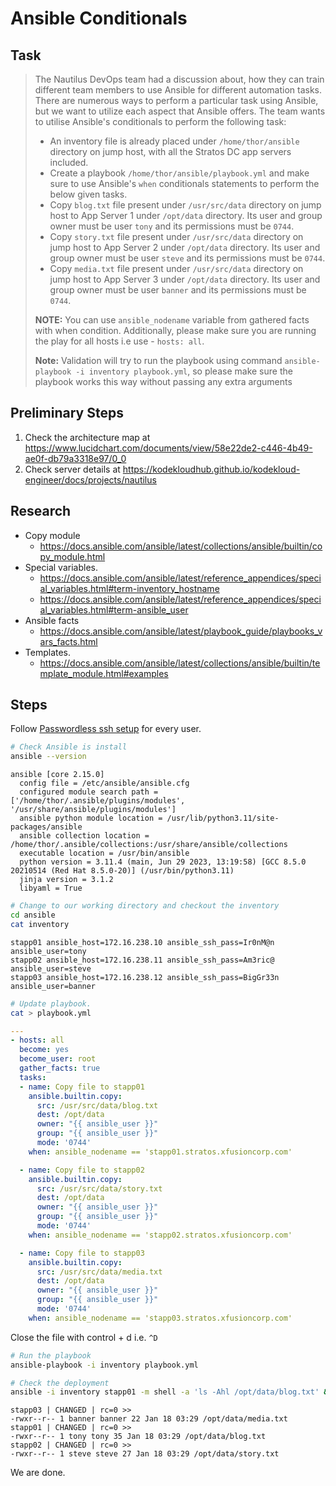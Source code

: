 # Ansible Conditionals

## Task

> The Nautilus DevOps team had a discussion about, how they can train different team members to use Ansible for different automation tasks. There are numerous ways to perform a particular task using Ansible, but we want to utilize each aspect that Ansible offers. The team wants to utilise Ansible's conditionals to perform the following task:
> * An inventory file is already placed under `/home/thor/ansible` directory on jump host, with all the Stratos DC app servers included.
> * Create a playbook `/home/thor/ansible/playbook.yml` and make sure to use Ansible's `when` conditionals statements to perform the below given tasks.
> * Copy `blog.txt` file present under `/usr/src/data` directory on jump host to App Server 1 under `/opt/data` directory. Its user and group owner must be user `tony` and its permissions must be `0744`.
> * Copy `story.txt` file present under `/usr/src/data` directory on jump host to App Server 2 under `/opt/data` directory. Its user and group owner must be user `steve` and its permissions must be `0744`.
> * Copy `media.txt` file present under `/usr/src/data` directory on jump host to App Server 3 under `/opt/data` directory. Its user and group owner must be user `banner` and its permissions must be `0744`.
>
> **NOTE:** You can use `ansible_nodename` variable from gathered facts with when condition. Additionally, please make sure you are running the play for all hosts i.e use - `hosts: all`.
>
> **Note:** Validation will try to run the playbook using command `ansible-playbook -i inventory playbook.yml`, so please make sure the playbook works this way without passing any extra arguments

## Preliminary Steps

1. Check the architecture map at https://www.lucidchart.com/documents/view/58e22de2-c446-4b49-ae0f-db79a3318e97/0_0
2. Check server details at https://kodekloudhub.github.io/kodekloud-engineer/docs/projects/nautilus

## Research

* Copy module
  * https://docs.ansible.com/ansible/latest/collections/ansible/builtin/copy_module.html
* Special variables.
  * https://docs.ansible.com/ansible/latest/reference_appendices/special_variables.html#term-inventory_hostname
  * https://docs.ansible.com/ansible/latest/reference_appendices/special_variables.html#term-ansible_user
* Ansible facts
  * https://docs.ansible.com/ansible/latest/playbook_guide/playbooks_vars_facts.html
* Templates.
  * https://docs.ansible.com/ansible/latest/collections/ansible/builtin/template_module.html#examples


## Steps

Follow [Passwordless ssh setup](../../linux-system-administrator/networking/passwordless-ssh-access.md) for every user.

```bash
# Check Ansible is install
ansible --version
```

```
ansible [core 2.15.0]
  config file = /etc/ansible/ansible.cfg
  configured module search path = ['/home/thor/.ansible/plugins/modules', '/usr/share/ansible/plugins/modules']
  ansible python module location = /usr/lib/python3.11/site-packages/ansible
  ansible collection location = /home/thor/.ansible/collections:/usr/share/ansible/collections
  executable location = /usr/bin/ansible
  python version = 3.11.4 (main, Jun 29 2023, 13:19:58) [GCC 8.5.0 20210514 (Red Hat 8.5.0-20)] (/usr/bin/python3.11)
  jinja version = 3.1.2
  libyaml = True
```

```bash
# Change to our working directory and checkout the inventory
cd ansible
cat inventory
```

```
stapp01 ansible_host=172.16.238.10 ansible_ssh_pass=Ir0nM@n ansible_user=tony
stapp02 ansible_host=172.16.238.11 ansible_ssh_pass=Am3ric@ ansible_user=steve
stapp03 ansible_host=172.16.238.12 ansible_ssh_pass=BigGr33n ansible_user=banner
```

```bash
# Update playbook.
cat > playbook.yml
```

```yaml
---
- hosts: all
  become: yes
  become_user: root
  gather_facts: true
  tasks:
  - name: Copy file to stapp01
    ansible.builtin.copy:
      src: /usr/src/data/blog.txt
      dest: /opt/data
      owner: "{{ ansible_user }}"
      group: "{{ ansible_user }}"
      mode: '0744'
    when: ansible_nodename == 'stapp01.stratos.xfusioncorp.com'

  - name: Copy file to stapp02
    ansible.builtin.copy:
      src: /usr/src/data/story.txt
      dest: /opt/data
      owner: "{{ ansible_user }}"
      group: "{{ ansible_user }}"
      mode: '0744'
    when: ansible_nodename == 'stapp02.stratos.xfusioncorp.com'

  - name: Copy file to stapp03
    ansible.builtin.copy:
      src: /usr/src/data/media.txt
      dest: /opt/data
      owner: "{{ ansible_user }}"
      group: "{{ ansible_user }}"
      mode: '0744'
    when: ansible_nodename == 'stapp03.stratos.xfusioncorp.com'

```

Close the file with control + d i.e. `^D`


```bash
# Run the playbook
ansible-playbook -i inventory playbook.yml

# Check the deployment
ansible -i inventory stapp01 -m shell -a 'ls -Ahl /opt/data/blog.txt' & ansible -i inventory stapp02 -m shell -a 'ls -Ahl /opt/data/story.txt' & ansible -i inventory stapp03 -m shell -a 'ls -Ahl /opt/data/media.txt'
```

```
stapp03 | CHANGED | rc=0 >>
-rwxr--r-- 1 banner banner 22 Jan 18 03:29 /opt/data/media.txt
stapp01 | CHANGED | rc=0 >>
-rwxr--r-- 1 tony tony 35 Jan 18 03:29 /opt/data/blog.txt
stapp02 | CHANGED | rc=0 >>
-rwxr--r-- 1 steve steve 27 Jan 18 03:29 /opt/data/story.txt
```

We are done.
